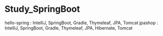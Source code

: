 # Study_SpringBoot

hello-spring : IntelliJ, SpringBoot, Gradle, Thymeleaf, JPA, Tomcat
jpashop : IntelliJ, SpringBoot, Gradle, Thymeleaf, JPA, Hibernate, Tomcat
